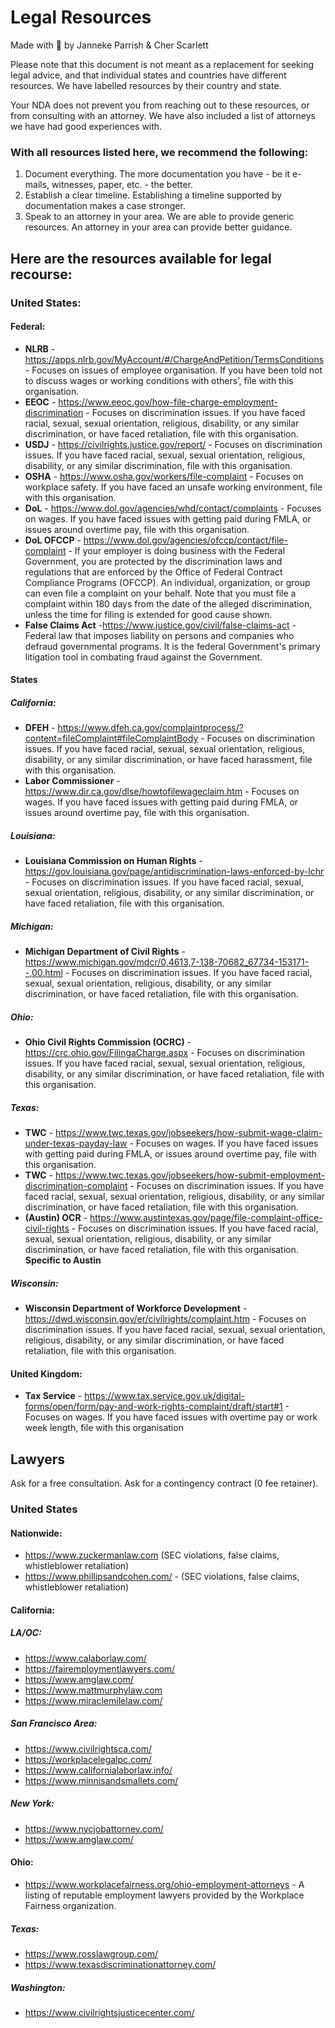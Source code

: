 # Legal Resources

Made with 💜 by Janneke Parrish & Cher Scarlett

Please note that this document is not meant as a replacement for seeking legal advice, and that individual states and countries have different resources. We have labelled resources by their country and state. 

Your NDA does not prevent you from reaching out to these resources, or from consulting with an attorney. We have also included a list of attorneys we have had good experiences with.

### With all resources listed here, we recommend the following:
1. Document everything. The more documentation you have - be it e-mails, witnesses, paper, etc. - the better.
2. Establish a clear timeline. Establishing a timeline supported by documentation makes a case stronger.
3. Speak to an attorney in your area. We are able to provide generic resources. An attorney in your area can provide better guidance.

## Here are the resources available for legal recourse:
### United States:
#### Federal:
- **NLRB** - https://apps.nlrb.gov/MyAccount/#/ChargeAndPetition/TermsConditions - Focuses on issues of employee organisation. If you have been told not to discuss wages or working conditions with others’, file with this organisation.
- **EEOC** - https://www.eeoc.gov/how-file-charge-employment-discrimination - Focuses on discrimination issues. If you have faced racial, sexual, sexual orientation, religious, disability, or any similar discrimination, or have faced retaliation, file with this organisation.
- **USDJ** - https://civilrights.justice.gov/report/ - Focuses on discrimination issues. If you have faced racial, sexual, sexual orientation, religious, disability, or any similar discrimination, file with this organisation.
- **OSHA** - https://www.osha.gov/workers/file-complaint - Focuses on workplace safety. If you have faced an unsafe working environment, file with this organisation.
- **DoL** - https://www.dol.gov/agencies/whd/contact/complaints - Focuses on wages. If you have faced issues with getting paid during FMLA, or issues around overtime pay, file with this organisation.
- **DoL OFCCP** - https://www.dol.gov/agencies/ofccp/contact/file-complaint - If your employer is doing business with the Federal Government, you are protected by the discrimination laws and regulations that are enforced by the Office of Federal Contract Compliance Programs (OFCCP). An individual, organization, or group can even file a complaint on your behalf. Note that you must file a complaint within 180 days from the date of the alleged discrimination, unless the time for filing is extended for good cause shown.
- **False Claims Act** -https://www.justice.gov/civil/false-claims-act - Federal law that imposes liability on persons and companies who defraud governmental programs. It is the federal Government's primary litigation tool in combating fraud against the Government.

#### States
##### California:
- **DFEH** - https://www.dfeh.ca.gov/complaintprocess/?content=fileComplaint#fileComplaintBody -  Focuses on discrimination issues. If you have faced racial, sexual, sexual orientation, religious, disability, or any similar discrimination, or have faced harassment, file with this organisation.
- **Labor Commissioner** - https://www.dir.ca.gov/dlse/howtofilewageclaim.htm - Focuses on wages. If you have faced issues with getting paid during FMLA, or issues around overtime pay, file with this organisation.

##### Louisiana:
- **Louisiana Commission on Human Rights** - https://gov.louisiana.gov/page/antidiscrimination-laws-enforced-by-lchr - Focuses on discrimination issues. If you have faced racial, sexual, sexual orientation, religious, disability, or any similar discrimination, or have faced retaliation, file with this organisation.

##### Michigan:
- **Michigan Department of Civil Rights**  - https://www.michigan.gov/mdcr/0,4613,7-138-70682_67734-153171--,00.html - Focuses on discrimination issues. If you have faced racial, sexual, sexual orientation, religious, disability, or any similar discrimination, or have faced retaliation, file with this organisation.

##### Ohio:
- **Ohio Civil Rights Commission (OCRC)** - https://crc.ohio.gov/FilingaCharge.aspx - Focuses on discrimination issues. If you have faced racial, sexual, sexual orientation, religious, disability, or any similar discrimination, or have faced retaliation, file with this organisation.

##### Texas:
- **TWC** - https://www.twc.texas.gov/jobseekers/how-submit-wage-claim-under-texas-payday-law - Focuses on wages. If you have faced issues with getting paid during FMLA, or issues around overtime pay, file with this organisation.
- **TWC** - https://www.twc.texas.gov/jobseekers/how-submit-employment-discrimination-complaint - Focuses on discrimination issues. If you have faced racial, sexual, sexual orientation, religious, disability, or any similar discrimination, or have faced retaliation, file with this organisation.
- **(Austin) OCR** - https://www.austintexas.gov/page/file-complaint-office-civil-rights - Focuses on discrimination issues. If you have faced racial, sexual, sexual orientation, religious, disability, or any similar discrimination, or have faced retaliation, file with this organisation. **Specific to Austin**

##### Wisconsin:
- **Wisconsin Department of Workforce Development** - https://dwd.wisconsin.gov/er/civilrights/complaint.htm - Focuses on discrimination issues. If you have faced racial, sexual, sexual orientation, religious, disability, or any similar discrimination, or have faced retaliation, file with this organisation.

#### United Kingdom:
- **Tax Service** - https://www.tax.service.gov.uk/digital-forms/open/form/pay-and-work-rights-complaint/draft/start#1 - Focuses on wages. If you have faced issues with overtime pay or work week length, file with this organisation


## Lawyers
Ask for a free consultation. 
Ask for a contingency contract (0 fee retainer).

### United States

#### Nationwide:
- https://www.zuckermanlaw.com (SEC violations, false claims, whistleblower retaliation)
- https://www.phillipsandcohen.com/ - (SEC violations, false claims, whistleblower retaliation)

#### California:
##### LA/OC:
- https://www.calaborlaw.com/
- https://fairemploymentlawyers.com/
- https://www.amglaw.com/
- https://www.mattmurphylaw.com
- https://www.miraclemilelaw.com/

##### San Francisco Area:
- https://www.civilrightsca.com/
- https://workplacelegalpc.com/
- https://www.californialaborlaw.info/
- https://www.minnisandsmallets.com/

##### New York:
- https://www.nycjobattorney.com/
- https://www.amglaw.com/

#### Ohio:
- https://www.workplacefairness.org/ohio-employment-attorneys - A listing of reputable employment lawyers provided by the Workplace Fairness organization.

##### Texas:
- https://www.rosslawgroup.com/ 
- https://www.texasdiscriminationattorney.com/

##### Washington:
- https://www.civilrightsjusticecenter.com/
